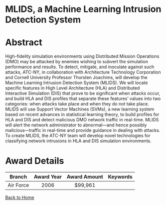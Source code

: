 
MLIDS, a Machine Learning Intrusion Detection System
====================================================

# Abstract


High-fidelity simulation environments using Distributed Mission Operations (DMO) may be attacked by enemies wishing to subvert the simulation performance and results.  To detect, mitigate, and inoculate against such attacks, ATC-NY, in collaboration with Architecture Technology Corporation and Cornell University Professor Thorsten Joachims, will develop the Machine Learning Intrusion Detection System (MLIDS).  We will locate specific features in High Level Architecture (HLA) and Distributed Interactive Simulation (DIS) that prove to be significant when attacks occur, and build HLA and DIS profiles that separate these features’ values into two categories: when attacks take place and when they do not take place.  MLIDS will use Support Vector Machines (SVMs), a new learning system based on recent advances in statistical learning theory, to build profiles for HLA and DIS and detect malicious DMO network traffic in real-time.  MLIDS will alert the network administrator to abnormal—and hence possibly malicious—traffic in real-time and provide guidance in dealing with attacks.  To create MLIDS, the ATC-NY team will develop novel technologies for classifying network intrusions in HLA and DIS simulation environments.  

# Award Details

|Branch|Award Year|Award Amount|Keywords|
| :---: | :---: | :---: | :---: |
|Air Force|2006|$99,961||
  
  


[Back to Home](https://github.com/chrischow/dod_sbir_awards/Reports/CC/#1291)